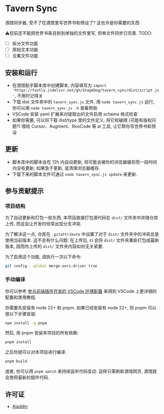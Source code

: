 # Tavern Sync

酒馆同步器, 受不了在酒馆里写世界书和预设了? 这也许是你需要的东西

⚠️目前还不能把世界书条目拆到单独的文件里写, 但单文件同步已完善. TODO:

- [ ] 拆分文件功能
- [ ] 原始文本功能
- [ ] 合集文件功能

## 安装和运行

- 在酒馆助手脚本库中创建脚本, 内容填写为 `import 'https://fastly.jsdelivr.net/gh/StageDog/tavern_sync/dist/script.js'`, 不用时记得关
- 下载 dist 文件夹中的 `tavern_sync.js` 文件, 用 `node tavern_sync.js` 运行, 你可以用 `node tavern_sync.js -h` 查看帮助
- VSCode 安装 yaml 扩展来对提取出的文件启用 schema 格式检查
- 如果你需要, 可以将下载 dist/type 里的文件定义, 将它和破限 (可能有版权问题?) 喂给 Cursor、Augment、RooCode 等 ai 工具, 让它帮你写世界书和预设

## 更新

- 脚本库中的脚本会在 12h 内自动更新, 但可能会被你的浏览器缓存而一段时间内没有更新; 如果急于更新, 请清理浏览器缓存.
- 下载下来的脚本文件可通过 `node tavern_sync.js update` 来更新.

## 参与贡献提示

### 项目结构

为了自动更新和打包一些东西, 本项目直接打包源代码在 `dist/` 文件夹中并随仓库上传, 而这会让开发时经常出现分支冲突.

为了解决这一点, 仓库在 `.gitattribute` 中设置了对于 `dist/` 文件夹中的冲突总是使用当前版本. 这不会有什么问题: 在上传后, ci 会将 `dist/` 文件夹重新打包成最新版本, 因而你上传的 `dist/` 文件夹内容如何无关紧要.

为了启用这个功能, 请执行一次以下命令:

```bash
git config --global merge.ours.driver true
```

### 手动编译

你可以参考 [参与前端插件开发的 VSCode 环境配置](https://sillytavern-stage-girls-dog.readthedocs.io/tool_and_experience/js_slash_runner/index.html) 来得到 VSCode 上更详细的配置和使用教程.

你需要先安装有 node 22+ 和 pnpm. 如果已经安装有 node 22+, 则 pnpm 可以按以下步骤安装:

```bash
npm install -g pnpm
```

然后, 用 pnpm 安装本项目的所有依赖:

```bash
pnpm install
```

之后你就可以对本项目进行编译:

```bash
pnpm build
```

或者, 你可以用 `pnpm watch` 来持续监听代码变动. 这样只需刷新酒馆网页, 酒馆就会使用最新的插件代码.

## 许可证

- [Aladdin](LICENSE)
